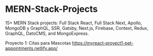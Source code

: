 # MERN-Stack-Projects
15+ MERN Stack projects: Full Stack React, Full Stack Next, Apollo, MongoDB y GraphQL, SSR, Gatsby, Next.js, Firebase, Context, Redux, GraphQL, DatoCMS, and MongoExpress.

Proyecto 1: Citas para Mascotas https://myreact-proyect1-pet-appointments.netlify.app/
